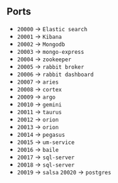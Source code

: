 ## Ports
- `20000` -> `Elastic search`
- `20001` -> `Kibana`
- `20002` -> `Mongodb`
- `20003` -> `mongo-express`
- `20004` -> `zookeeper`
- `20005` -> `rabbit broker`
- `20006` -> `rabbit dashboard`
- `20007` -> `aries`
- `20008` -> `cortex`
- `20009` -> `argo`
- `20010` -> `gemini`
- `20011` -> `taurus`
- `20012` -> `orion`
- `20013` -> `orion`
- `20014` -> `pegasus`
- `20015` -> `um-service`
- `20016` -> `baile`
- `20017` -> `sql-server`
- `20018` -> `sql-server`
- `20019` -> `salsa`
  `20020` -> `postgres`
